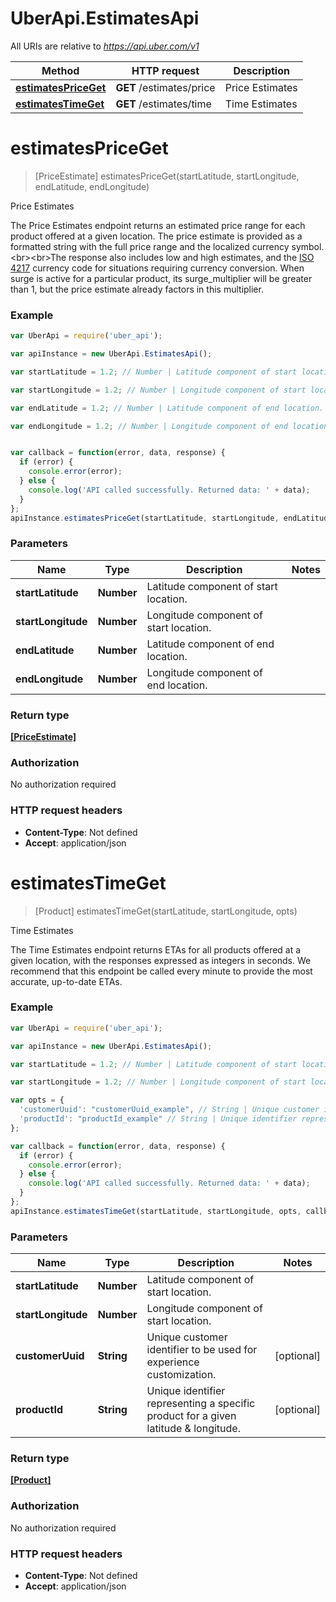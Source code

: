 # UberApi.EstimatesApi

All URIs are relative to *https://api.uber.com/v1*

Method | HTTP request | Description
------------- | ------------- | -------------
[**estimatesPriceGet**](EstimatesApi.md#estimatesPriceGet) | **GET** /estimates/price | Price Estimates
[**estimatesTimeGet**](EstimatesApi.md#estimatesTimeGet) | **GET** /estimates/time | Time Estimates


<a name="estimatesPriceGet"></a>
# **estimatesPriceGet**
> [PriceEstimate] estimatesPriceGet(startLatitude, startLongitude, endLatitude, endLongitude)

Price Estimates

The Price Estimates endpoint returns an estimated price range for each product offered at a given location. The price estimate is provided as a formatted string with the full price range and the localized currency symbol.&lt;br&gt;&lt;br&gt;The response also includes low and high estimates, and the [ISO 4217](http://en.wikipedia.org/wiki/ISO_4217) currency code for situations requiring currency conversion. When surge is active for a particular product, its surge_multiplier will be greater than 1, but the price estimate already factors in this multiplier.

### Example
```javascript
var UberApi = require('uber_api');

var apiInstance = new UberApi.EstimatesApi();

var startLatitude = 1.2; // Number | Latitude component of start location.

var startLongitude = 1.2; // Number | Longitude component of start location.

var endLatitude = 1.2; // Number | Latitude component of end location.

var endLongitude = 1.2; // Number | Longitude component of end location.


var callback = function(error, data, response) {
  if (error) {
    console.error(error);
  } else {
    console.log('API called successfully. Returned data: ' + data);
  }
};
apiInstance.estimatesPriceGet(startLatitude, startLongitude, endLatitude, endLongitude, callback);
```

### Parameters

Name | Type | Description  | Notes
------------- | ------------- | ------------- | -------------
 **startLatitude** | **Number**| Latitude component of start location. | 
 **startLongitude** | **Number**| Longitude component of start location. | 
 **endLatitude** | **Number**| Latitude component of end location. | 
 **endLongitude** | **Number**| Longitude component of end location. | 

### Return type

[**[PriceEstimate]**](PriceEstimate.md)

### Authorization

No authorization required

### HTTP request headers

 - **Content-Type**: Not defined
 - **Accept**: application/json

<a name="estimatesTimeGet"></a>
# **estimatesTimeGet**
> [Product] estimatesTimeGet(startLatitude, startLongitude, opts)

Time Estimates

The Time Estimates endpoint returns ETAs for all products offered at a given location, with the responses expressed as integers in seconds. We recommend that this endpoint be called every minute to provide the most accurate, up-to-date ETAs.

### Example
```javascript
var UberApi = require('uber_api');

var apiInstance = new UberApi.EstimatesApi();

var startLatitude = 1.2; // Number | Latitude component of start location.

var startLongitude = 1.2; // Number | Longitude component of start location.

var opts = { 
  'customerUuid': "customerUuid_example", // String | Unique customer identifier to be used for experience customization.
  'productId': "productId_example" // String | Unique identifier representing a specific product for a given latitude &amp;longitude.
};

var callback = function(error, data, response) {
  if (error) {
    console.error(error);
  } else {
    console.log('API called successfully. Returned data: ' + data);
  }
};
apiInstance.estimatesTimeGet(startLatitude, startLongitude, opts, callback);
```

### Parameters

Name | Type | Description  | Notes
------------- | ------------- | ------------- | -------------
 **startLatitude** | **Number**| Latitude component of start location. | 
 **startLongitude** | **Number**| Longitude component of start location. | 
 **customerUuid** | **String**| Unique customer identifier to be used for experience customization. | [optional] 
 **productId** | **String**| Unique identifier representing a specific product for a given latitude &amp; longitude. | [optional] 

### Return type

[**[Product]**](Product.md)

### Authorization

No authorization required

### HTTP request headers

 - **Content-Type**: Not defined
 - **Accept**: application/json


